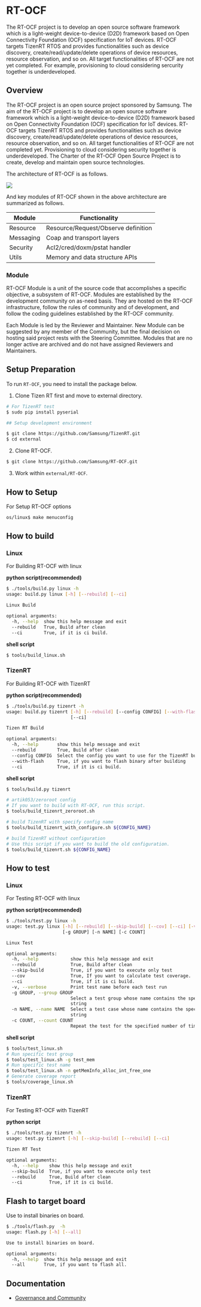 # RT-OCF

The RT-OCF project is to develop an open source software framework which is a light-weight device-to-device (D2D) framework based on Open Connectivity Foundation (OCF) specification for IoT devices. RT-OCF targets TizenRT RTOS and provides functionalities such as device discovery, create/read/update/delete operations of device resources, resource observation, and so on. All target functionalities of RT-OCF are not yet completed. For example, provisioning to cloud considering sercurity together is underdeveloped.

## Overview

The RT-OCF project is an open source project sponsored by Samsung. The aim of the RT-OCF project is to develop an open source software framework which is a light-weight device-to-device (D2D) framework based on Open Connectivity Foundation (OCF) specification for IoT devices. RT-OCF targets TizenRT RTOS and provides functionalities such as device discovery, create/read/update/delete operations of device resources, resource observation, and so on. All target functionalities of RT-OCF are not completed yet. Provisioning to cloud considering security together is underdeveloped.
The Charter of the RT-OCF Open Source Project is to create, develop and maintain open source technologies. 

The architecture of RT-OCF is as follows.

<img src="./docs/overview.png">

And key modules of RT-OCF shown in the above architecture are summarized as follows.

| Module        | Functionality |
| ------------- |-------------|
| Resource      | Resource/Request/Observe definition |
| Messaging     | Coap and transport layers      |
| Security | Acl2/cred/doxm/pstat handler      |
| Utils | Memory and data structure APIs      |

### Module

RT-OCF Module is a unit of the source code that accomplishes a specific objective, a subsystem of RT-OCF. Modules are established by the development community on as-need basis. They are hosted on the RT-OCF infrastructure, follow the rules of community and of development, and follow the coding guidelines established by the RT-OCF community. 

Each Module is led by the Reviewer and Maintainer. New Module can be suggested by any member of the Community, but the final decision on hosting said project rests with the Steering Committee. Modules that are no longer active are archived and do not have assigned Reviewers and Maintainers.


## Setup Preparation

To run `RT-OCF`, you need to install the package below.

1. Clone Tizen RT first and move to external directory.

```sh
# For TizenRT test
$ sudo pip install pyserial

## Setup development environment

$ git clone https://github.com/Samsung/TizenRT.git
$ cd external
```

2. Clone RT-OCF.

```sh
$ git clone https://github.com/Samsung/RT-OCF.git
```

3. Work within `external/RT-OCF`.

## How to Setup

For Setup RT-OCF options

```sh
os/linux$ make menuconfig
```

## How to build

### Linux

For Building RT-OCF with linux

**python script(recommended)**

```sh
$ ./tools/build.py linux -h
usage: build.py linux [-h] [--rebuild] [--ci]

Linux Build

optional arguments:
  -h, --help  show this help message and exit
  --rebuild   True, Build after clean
  --ci        True, if it is ci build.
```

**shell script**

```sh
$ tools/build_linux.sh
```

### TizenRT

For Building RT-OCF with TizenRT

**python script(recommended)**

```sh
$ ./tools/build.py tizenrt -h
usage: build.py tizenrt [-h] [--rebuild] [--config CONFIG] [--with-flash]
                        [--ci]

Tizen RT Build

optional arguments:
  -h, --help       show this help message and exit
  --rebuild        True, Build after clean
  --config CONFIG  Select the config you want to use for the TizenRT build.
  --with-flash     True, if you want to flash binary after building
  --ci             True, if it is ci build.
```

**shell script**

```sh
$ tools/build.py tizenrt

# artik053/zeroroot config
# If you want to build with RT-OCF, run this script.
$ tools/build_tizenrt_zeroroot.sh

# build TizenRT with specify config name
$ tools/build_tizenrt_with_configure.sh ${CONFIG_NAME}

# build TizenRT without configuration
# Use this script if you want to build the old configuration.
$ tools/build_tizenrt.sh ${CONFIG_NAME}
```

## How to test

### Linux

For Testing RT-OCF with linux

**python script(recommended)**

```sh
$ ./tools/test.py linux -h
usage: test.py linux [-h] [--rebuild] [--skip-build] [--cov] [--ci] [-v]
                     [-g GROUP] [-n NAME] [-c COUNT]

Linux Test

optional arguments:
  -h, --help            show this help message and exit
  --rebuild             True, Build after clean
  --skip-build          True, if you want to execute only test
  --cov                 True, If you want to calculate test coverage.
  --ci                  True, if it is ci build.
  -v, --verbose         Print test name before each test run
  -g GROUP, --group GROUP
                        Select a test group whose name contains the specified
                        string
  -n NAME, --name NAME  Select a test case whose name contains the specified
                        string
  -c COUNT, --count COUNT
                        Repeat the test for the specified number of times
```

**shell script**

```sh
$ tools/test_linux.sh
# Run specific test group
$ tools/test_linux.sh -g test_mem
# Run specific test name
$ tools/test_linux.sh -n getMemInfo_alloc_int_free_one
# Generate coverage report
$ tools/coverage_linux.sh
```

### TizenRT

For Testing RT-OCF with TizenRT

**python script**

```sh
$ ./tools/test.py tizenrt -h
usage: test.py tizenrt [-h] [--skip-build] [--rebuild] [--ci]

Tizen RT Test

optional arguments:
  -h, --help    show this help message and exit
  --skip-build  True, if you want to execute only test
  --rebuild     True, Build after clean
  --ci          True, if it is ci build.
```

## Flash to target board

Use to install binaries on board.

```sh
$ ./tools/flash.py  -h
usage: flash.py [-h] [--all]

Use to install binaries on board.

optional arguments:
  -h, --help  show this help message and exit
  --all       True, if you want to flash all.
```

## Documentation

- [Governance and Community](docs/Governance.md)